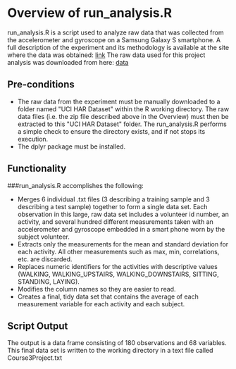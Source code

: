 # Overview of run_analysis.R
run_analysis.R is a script used to analyze raw data that was collected from the accelerometer and gyroscope on a Samsung Galaxy S smartphone.
A full description of the experiment and its methodology is available at the site where the data was obtained: 
[link](http://archive.ics.uci.edu/ml/datasets/Human+Activity+Recognition+Using+Smartphones)
The raw data used for this project analysis was downloaded from here: 
[data](https://d396qusza40orc.cloudfront.net/getdata%2Fprojectfiles%2FUCI%20HAR%20Dataset.zip)

## Pre-conditions
* The raw data from the experiment must be manually downloaded to a folder named "UCI HAR Dataset" within the R working directory.  The raw data files (i.e. the zip file described above in the Overview) must then be extracted to this "UCI HAR Dataset" folder. The run_analysis.R performs a simple check to ensure the directory exists, and if not stops its execution.
* The dplyr package must be installed.


## Functionality
###run_analysis.R accomplishes the following:
* Merges 6 individual .txt files (3 describing a training sample and 3 describing a test sample) together to form a single data set.  Each observation in this large, raw data set includes a volunteer id number, an activity, and several hundred different measurements taken with an accelerometer and gyroscope embedded in a smart phone worn by the subject volunteer.
* Extracts only the measurements for the mean and standard deviation for each activity.  All other measurements such as max, min, correlations, etc. are discarded.
* Replaces numeric identifiers for the activities with descriptive values (WALKING, WALKING_UPSTAIRS, WALKING_DOWNSTAIRS, SITTING, STANDING, LAYING).
* Modifies the column names so they are easier to read.
* Creates a final, tidy data set that contains the average of each measurement variable for each activity and each subject.

## Script Output
The output is a data frame consisting of 180 observations and 68 variables. This final data set is written to the working directory in a text file called Course3Project.txt 